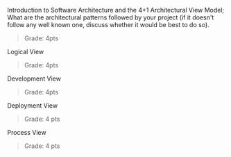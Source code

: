 Introduction to Software Architecture and the 4+1 Architectural View Model; What are the architectural patterns followed by your project (if it doesn't follow any well known one, discuss whether it would be best to do so).
>Grade: 4pts

Logical View
>Grade: 4pts

Development View
>Grade: 4pts

Deployment View
>Grade: 4 pts

Process View
>Grade: 4 pts
